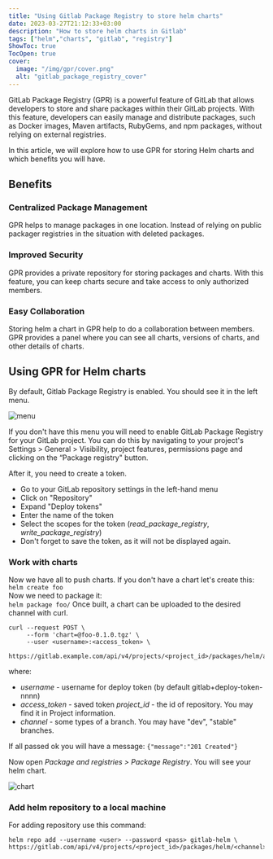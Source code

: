 ```yaml
---
title: "Using Gitlab Package Registry to store helm charts"
date: 2023-03-27T21:12:33+03:00
description: "How to store helm charts in Gitlab"
tags: ["helm","charts", "gitlab", "registry"]
ShowToc: true
TocOpen: true
cover:
  image: "/img/gpr/cover.png"
  alt: "gitlab_package_registry_cover"
---
```



GitLab Package Registry (GPR) is a powerful feature of GitLab that allows developers to store and share packages within their GitLab projects.
With this feature, developers can easily manage and distribute packages, such as Docker images, Maven artifacts, RubyGems, and npm packages,
without relying on external registries.

In this article, we will explore how to use GPR for storing Helm charts and which benefits you will have.

## Benefits

### Centralized Package Management
GPR helps to manage packages in one location.
Instead of relying on public packager registries in the situation with deleted packages. 

### Improved Security
GPR provides a private repository for storing packages and charts.
With this feature, you can keep charts secure and take access to only authorized members.

### Easy Collaboration
Storing helm a chart in GPR help to do a collaboration between members. GPR provides a panel where you
can see all charts, versions of charts, and other details of charts. 

## Using GPR for Helm charts
By default, Gitlab Package Registry is enabled. You should see it in the left menu. 

![menu](/img/gpr/menu.png)

If you don't have this menu you will need to enable GitLab Package Registry for your GitLab project. 
You can do this by navigating to your project's Settings > General > Visibility, project features, 
permissions  page and clicking on the  “Package registry" button.

After it, you need to create a token. 
- Go to your GitLab repository settings in the left-hand menu
- Click on "Repository"
- Expand "Deploy tokens"
- Enter the name of the token
- Select the scopes for the token 
  (*read_package_registry*,
   *write_package_registry*)
- Don't forget to save the token, as it will not be displayed again.

### Work with charts
Now we have all to push charts. If you don't have a chart let's create this:   
```helm create foo```  
Now we need to package  it:   
```helm package foo/```
Once built, a chart can be uploaded to the desired channel with curl.
```
curl --request POST \
     --form 'chart=@foo-0.1.0.tgz' \
     --user <username>:<access_token> \
     https://gitlab.example.com/api/v4/projects/<project_id>/packages/helm/api/<channel>/charts
```
where:
 - *username* - username for deploy token (by default gitlab+deploy-token-nnnn)
 - *access_token* - saved token *project_id* - the id of repository. You may find it in Project information. 
 - *channel* - some types of a branch. You may have "dev", "stable" branches. 

If all passed ok you will have a message: `{"message":"201 Created"}`

Now open *Package and registries > Package Registry*. You will see your helm chart.

![chart](/img/gpr/chart.png)

### Add helm repository to a local machine 
For adding repository use this command:
```
helm repo add --username <user> --password <pass> gitlab-helm \ 
https://gitlab.com/api/v4/projects/<project_id>/packages/helm/<channel>
```
